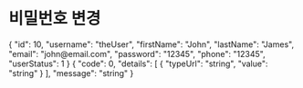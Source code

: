 # 비밀번호 변경

<!--If an operation has several responses, you can add samples for each of them separately.-->

<api-endpoint openapi-path="./../openapi.yaml" endpoint="/user/createWithList" method="post">

<response type="200">

<sample>
{
  "id": 10,
  "username": "theUser",
  "firstName": "John",
  "lastName": "James",
  "email": "john@email.com",
  "password": "12345",
  "phone": "12345",
  "userStatus": 1
}
</sample>

</response>

<response type="400">

<sample>
    {
      "code": 0,
      "details": [
        {
          "typeUrl": "string",
          "value": "string"
        }
      ],
      "message": "string"
    }
</sample>

</response>

</api-endpoint>
